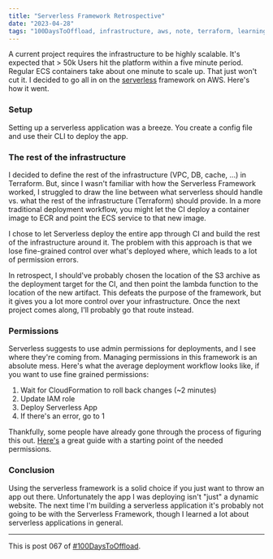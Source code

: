 ```yaml
---
title: "Serverless Framework Retrospective"
date: "2023-04-28"
tags: "100DaysToOffload, infrastructure, aws, note, terraform, learnings, devops, serverless"
---
```


A current project requires the infrastructure to be highly scalable. It's expected that > 50k Users hit the platform within a five minute period. Regular ECS containers take about one minute to scale up. That just won't cut it. I decided to go all in on the [serverless](https://www.serverless.com/) framework on AWS. Here's how it went.

### Setup

Setting up a serverless application was a breeze. You create a config file and use their CLI to deploy the app.

### The rest of the infrastructure

I decided to define the rest of the infrastructure (VPC, DB, cache, ...) in Terraform. But, since I wasn't familiar with how the Serverless Framework worked, I struggled to draw the line between what serverless should handle vs. what the rest of the infrastructure (Terraform) should provide. In a more traditional deployment workflow, you might let the CI deploy a container image to ECR and point the ECS service to that new image.

I chose to let Serverless deploy the entire app through CI and build the rest of the infrastructure around it. The problem with this approach is that we lose fine-grained control over what's deployed where, which leads to a lot of permission errors.

In retrospect, I should've probably chosen the location of the S3 archive as the deployment target for the CI, and then point the lambda function to the location of the new artifact. This defeats the purpose of the framework, but it gives you a lot more control over your infrastructure. Once the next project comes along, I'll probably go that route instead.

### Permissions

Serverless suggests to use admin permissions for deployments, and I see where they're coming from. Managing permissions in this framework is an absolute mess. Here's what the average deployment workflow looks like, if you want to use fine grained permissions:

1. Wait for CloudFormation to roll back changes (~2 minutes)
2. Update IAM role
3. Deploy Serverless App
4. If there's an error, go to 1

Thankfully, some people have already gone through the process of figuring this out. [Here's](https://serverlessfirst.com/create-iam-deployer-roles-serverless-app/#determining-deploy-time-permissions) a great guide with a starting point of the needed permissions.

### Conclusion

Using the serverless framework is a solid choice if you just want to throw an app out there. Unfortunately the app I was deploying isn't "just" a dynamic website. The next time I'm building a serverless application it's probably not going to be with the Serverless Framework, though I learned a lot about serverless applications in general.

---

This is post 067 of [#100DaysToOffload](https://100daystooffload.com/).




